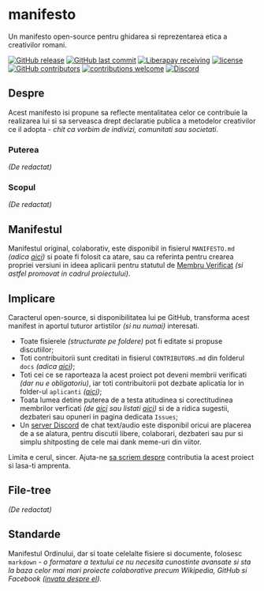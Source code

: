 # manifesto
Un manifesto open-source pentru ghidarea si reprezentarea etica a creativilor romani.

[![GitHub release](https://img.shields.io/github/release/ordinul/manifesto.svg?style=flat-square)](https://github.com/ordinul/manifesto/releases) [![GitHub last commit](https://img.shields.io/github/last-commit/ordinul/manifesto.svg?style=flat-square)](https://github.com/ordinul/manifesto/commits/master) [![Liberapay receiving](https://img.shields.io/liberapay/receives/mental05.svg?style=flat-square)](https://liberapay.com/mental05/donate) [![license](https://img.shields.io/github/license/ordinul/manifesto.svg?style=flat-square)](https://github.com/ordinul/manifesto/blob/master/LICENSE) [![GitHub contributors](https://img.shields.io/github/contributors/ordinul/manifesto.svg?style=flat-square)](https://github.com/ordinul/manifesto/graphs/contributors) [![contributions welcome](https://img.shields.io/badge/contributions-welcome-brightgreen.svg?style=flat-square)](https://github.com/ordinul/manifesto/issues) [![Discord](https://img.shields.io/discord/452448202780835843.svg?style=flat-square)](https://discord.gg/PvGUY7S)

## Despre

Acest manifesto isi propune sa reflecte mentalitatea celor ce contribuie la realizarea lui si sa serveasca drept declaratie publica a metodelor creativilor ce il adopta - *chit ca vorbim de indivizi, comunitati sau societati*.

### Puterea

*(De redactat)*

### Scopul

*(De redactat)*

## Manifestul

Manifestul original, colaborativ, este disponibil in fisierul `MANIFESTO.md` *(adica [aici](https://github.com/ordinul/manifesto/blob/master/MANIFESTO.md))* si poate fi folosit ca atare, sau ca referinta pentru crearea propriei versiuni in ideea aplicarii pentru statutul de [Membru Verificat](https://github.com/ordinul/manifesto/blob/master/docs/MEMBERS.md) *(si astfel promovat in cadrul proiectului)*.

## Implicare

Caracterul open-source, si disponibilitatea lui pe GitHub, transforma acest manifest in aportul tuturor artistilor *(si nu numai)* interesati.

- Toate fisierele *(structurate pe foldere)* pot fi editate si propuse discutiilor;
- Toti contribuitorii sunt creditati in fisierul `CONTRIBUTORS.md` din folderul `docs` *(adica [aici](https://github.com/ordinul/manifesto/blob/master/docs/CONTRIBUTORS.md))*;
- Toti cei ce se raporteaza la acest proiect pot deveni membrii verificati *(dar nu e obligatoriu)*, iar toti contribuitorii pot dezbate aplicatia lor in folder-ul `aplicanti` *([aici](https://github.com/ordinul/manifesto/tree/master/aplicanti))*;
- Toata lumea detine puterea de a testa atitudinea si corectitudinea membrilor verficati *(de [aici](https://github.com/ordinul/manifesto/tree/master/membri) sau listati [aici](https://github.com/ordinul/manifesto/blob/master/docs/MEMBERS.md))* si de a ridica sugestii, dezbateri sau opuneri in pagina dedicata `Issues`;
- Un [server Discord](https://discord.gg/PvGUY7S) de chat text/audio este disponibil oricui are placerea de a se alatura, pentru discutii libere, colaborari, dezbateri sau pur si simplu shitposting de cele mai dank meme-uri din viitor.

Limita e cerul, sincer. Ajuta-ne [sa scriem despre](https://github.com/ordinul/manifesto/blob/master/docs/CONTRIBUTING.md) contributia la acest proiect si lasa-ti amprenta.

## File-tree

*(De redactat)*

## Standarde

Manifestul Ordinului, dar si toate celelalte fisiere si documente, folosesc `markdown` - *o formatare a textului ce nu necesita cunostinte avansate si sta la baza celor mai mari proiecte colaborative precum Wikipedia, GitHub si Facebook ([invata despre el](https://guides.github.com/features/mastering-markdown/))*.
